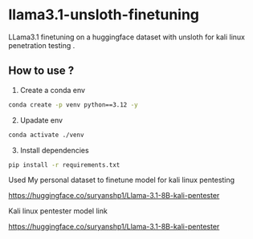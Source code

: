# llama3.1-unsloth-finetuning
LLama3.1 finetuning on a huggingface dataset with unsloth for kali linux penetration testing .


## How to use ?

1. Create a conda env

```bash
conda create -p venv python==3.12 -y
```

2. Upadate env

```bash
conda activate ./venv
```

3. Install dependencies

```bash
pip install -r requirements.txt
```

Used My personal dataset to finetune model for kali linux pentesting

https://huggingface.co/suryanshp1/Llama-3.1-8B-kali-pentester

Kali linux pentester model link

https://huggingface.co/suryanshp1/Llama-3.1-8B-kali-pentester
